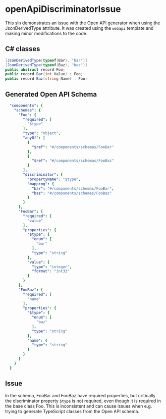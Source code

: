 # openApiDiscriminatorIssue

This sln demonstrates an issue with the Open API generator when using the JsonDerivedType attribute.
It was created using the `webapi` template and making minor modifications to the code.

## C# classes
```csharp
[JsonDerivedType(typeof(Bar), "bar")]
[JsonDerivedType(typeof(Baz), "baz")]
public abstract record Foo;
public record Bar(int Value) : Foo;
public record Baz(string Name) : Foo;
```

## Generated Open API Schema
```yaml
  "components": {
    "schemas": {
      "Foo": {
        "required": [
          "$type"
        ],
        "type": "object",
        "anyOf": [
          {
            "$ref": "#/components/schemas/FooBar"
          },
          {
            "$ref": "#/components/schemas/FooBaz"
          }
        ],
        "discriminator": {
          "propertyName": "$type",
          "mapping": {
            "bar": "#/components/schemas/FooBar",
            "baz": "#/components/schemas/FooBaz"
          }
        }
      },
      "FooBar": {
        "required": [
          "value"
        ],
        "properties": {
          "$type": {
            "enum": [
              "bar"
            ],
            "type": "string"
          },
          "value": {
            "type": "integer",
            "format": "int32"
          }
        }
      },
      "FooBaz": {
        "required": [
          "name"
        ],
        "properties": {
          "$type": {
            "enum": [
              "baz"
            ],
            "type": "string"
          },
          "name": {
            "type": "string"
          }
        }
      }
    }
  }
```

## Issue
In the schema, FooBar and FooBaz have required properties, but critically the discriminator property `$type` is not required,
even though it is required in the base class Foo. This is inconsistent and can cause issues when e.g.
trying to generate TypeScript classes from the Open API schema.